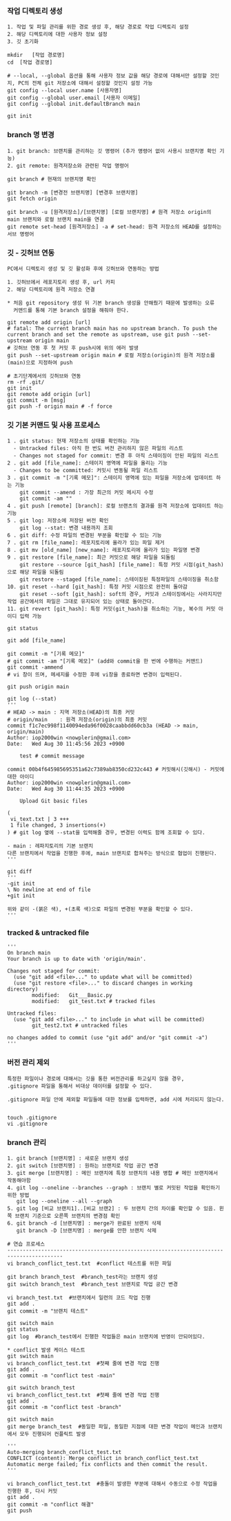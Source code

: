 ### 작업 디렉토리 생성
	1. 작업 및 파일 관리를 위한 경로 생성 후, 해당 경로로 작업 디렉토리 설정
	2. 해당 디렉토리에 대한 사용자 정보 설정
	3. 깃 초기화

	mkdir	[작업 경로명]
	cd	[작업 경로명]

	# --local, --global 옵션을 통해 사용자 정보 값을 해당 경로에 대해서만 설정할 것인지, PC의 전체 git 저장소에 대해서 설정할 것인지 설정 가능
	git config --local user.name [사용자명]
	git config --global user.email [사용자 이메일]
	git config --global init.defaultBranch main
	
	git init


### branch 명 변경
	1. git branch: 브랜치를 관리하는 깃 명령어 (추가 명령어 없이 사용시 브랜치명 확인 기능)
	2. git remote: 원격저장소와 관련된 작업 명령어
 
	git branch # 현재의 브랜치명 확인
	
	git branch -m [변경전 브랜치명] [변경후 브랜치명]
	git fetch origin
	
	git branch -u [원격저장소]/[브랜치명] [로컬 브랜치명] # 원격 저장소 origin의 main 브랜치와 로컬 브랜치 main을 연결
	git remote set-head [원격저장소] -a # set-head: 원격 저장소의 HEAD를 설정하는 서브 명령어


### 깃 - 깃허브 연동
	PC에서 디렉토리 생성 및 깃 활성화 후에 깃허브와 연동하는 방법

	1. 깃허브에서 레포지토리 생성 후, url 카피
	2. 해당 디렉토리에 원격 저장소 연결

	* 처음 git repository 생성 뒤 기본 branch 생성을 안해줬기 때문에 발생하는 오류
	  커맨드를 통해 기본 branch 설정을 해줘야 한다.

	git remote add origin [url]
	# fatal: The current branch main has no upstream branch. To push the current branch and set the remote as upstream, use git push --set-upstream origin main
	# 깃허브 연동 후 첫 커밋 후 push시에 위의 에러 발생
	git push --set-upstream origin main # 로컬 저장소(origin)의 원격 저장소를 (main)으로 지정하여 push
	
	# 초기단계에서의 깃허브와 연동
	rm -rf .git/
	git init
	git remote add origin [url]
	git commit -m [msg]
	git push -f origin main # -f force


### 깃 기본 커맨드 및 사용 프로세스
	1 . git status: 현재 저장소의 상태를 확인하는 기능
	  - Untracked files: 아직 한 번도 버전 관리하지 않은 파일의 리스트
	  - Changes not staged for commit: 변경 후 아직 스테이징이 안된 파일의 리스트
	2 . git add [file_name]: 스테이지 영역에 파일을 올리는 기능
 	  - Changes to be committed: 커밋시 변동될 파일 리스트
	3 . git commit -m "[기록 메모]": 스테이지 영역에 있는 파일을 저장소에 업데이트 하는 기능
 	    git commit --amend : 가장 최근의 커밋 메시지 수정
	    git commit -am ""
	4 . git push [remote] [branch]: 로컬 브랜츠의 결과를 원격 저장소에 업데이트 하는 기능
	5 . git log: 저장소에 저장된 버전 확인
	    git log --stat: 변경 내용까지 조회
	6 . git diff: 수정 파일의 변경된 부분을 확인할 수 있는 기능
	7 . git rm [file_name]: 레포지토리에 올라가 있는 파일 제거
	8 . git mv [old_name] [new_name]: 레포지토리에 올라가 있는 파일명 변경
	9 . git restore [file_name]: 최근 커밋으로 해당 파일을 되돌림
	    git restore --source [git_hash] [file_name]: 특정 커밋 시점(git_hash)으로 해당 파일을 되돌림
	    git restore --staged [file_name]: 스테이징된 특정파일의 스테이징을 취소함
	10. git reset --hard [git_hash]: 특정 커밋 시점으로 완전히 돌아감
	    git reset --soft [git_hash]: soft의 경우, 커밋과 스테이징에서는 사라지지만 작업 공간에서의 파일은 그대로 유지되어 있는 상태로 돌아간다.
	11. git revert [git_hash]: 특정 커밋(git_hash)을 취소하는 기능, 복수의 커밋 아이디 입력 가능

	git status
 
	git add [file_name]
 
	git commit -m "[기록 메모]"
	# git commit -am "[기록 메모]" (add와 commit을 한 번에 수행하는 커맨드)
	git commit -ammend
	# vi 창이 뜨며, 메세지를 수정한 후에 vi창을 종료하면 변경이 입력된다.
 
	git push origin main

	git log (--stat)
	'''
	# HEAD -> main : 지역 저장소(HEAD)의 최종 커밋
	# origin/main	 : 원격 저장소(origin)의 최종 커밋
	commit f1c7ec998f1140094eda96f0028caabbdd60cb3a (HEAD -> main, origin/main)
	Author: iop2000win <nowplerin@gmail.com>
	Date:   Wed Aug 30 11:45:56 2023 +0900

		test # commit message

	commit 00b4f645985695351a62c7389ab8350cd232c443 # 커밋해시(깃해시) - 커밋에 대한 아이디
	Author: iop2000win <nowplerin@gmail.com>
	Date:   Wed Aug 30 11:44:35 2023 +0900

		Upload Git basic files

	(
	 vi_text.txt | 3 +++
	 1 file changed, 3 insertions(+)
	) # git log 옆에 --stat을 입력해줄 경우, 변경된 이력도 함께 조회할 수 있다.

	- main : 레파지토리의 기본 브랜치
	다른 브랜치에서 작업을 진행한 후에, main 브랜치로 합쳐주는 방식으로 협업이 진행된다.
	'''
	
	git diff
	'''
	-git init
	\ No newline at end of file
	+git init
	
	위와 같이 -(붉은 색), +(초록 색)으로 파일의 변경된 부분을 확인할 수 있다.
	'''


### tracked & untracked file
	'''
	On branch main
	Your branch is up to date with 'origin/main'.

	Changes not staged for commit:
	  (use "git add <file>..." to update what will be committed)
	  (use "git restore <file>..." to discard changes in working directory)
			modified:   Git___Basic.py
			modified:   git_test.txt # tracked files

	Untracked files:
	  (use "git add <file>..." to include in what will be committed)
			git_test2.txt # untracked files

	no changes added to commit (use "git add" and/or "git commit -a")
	'''


### 버전 관리 제외
	특정한 파일이나 경로에 대해서는 깃을 통한 버전관리를 하고싶지 않을 경우,
	.gitignore 파일을 통해서 비대상 데이터를 설정할 수 있다.
	
	.gitignore 파일 안에 제외할 파일들에 대한 정보를 입력하면, add 시에 처리되지 않는다.

 
	touch .gitignore
	vi .gitignore


### branch 관리
	1. git branch [브랜치명] : 새로운 브랜치 생성
 	2. git switch [브랜치명] : 원하는 브랜치로 작업 공간 변경
  	3. git merge [브랜치명] : 메인 브랜치에 특정 브랜치의 내용 병합 # 메인 브랜치에서 작동해야함
   	4. git log --oneline --branches --graph : 브랜치 별로 커밋된 작업을 확인하기 위한 방법
	   git log --oneline --all --graph
	5. git log [비교 브랜치1]..[비교 브랜2] : 두 브랜치 간의 차이를 확인할 수 있음. 왼쪽 브랜치 기준으로 오른쪽 브랜치의 변경점 확인
 	6. git branch -d [브랜치명] : merge가 완료된 브랜치 삭제
  	   git branch -D [브랜치명] : merge를 안한 브랜치 삭제

	# 연습 프로세스
 	----------------------------------------------------------------------------------------
	vi branch_conflict_test.txt  #conflict 테스트를 위한 파일
 
 	git branch branch_test  #branch_test라는 브랜치 생성
	git switch branch_test  #branch_test 브랜치로 작업 공간 변경

	vi branch_test.txt  #브랜치에서 일련의 코드 작업 진행
	git add .
	git commit -m "브랜치 테스트"

	git switch main
	git status
	git log  #branch_test에서 진행한 작업들은 main 브랜치에 반영이 안되어있다.

	* conflict 발생 케이스 테스트
	git switch main
	vi branch_conflict_test.txt  #첫째 줄에 변경 작업 진행
 	git add .
  	git commit -m "conflict test -main"

	git switch branch_test
 	vi branch_conflict_test.txt  #첫째 줄에 변경 작업 진행
  	git add .
   	git commit -m "conflict test -branch"

 	git switch main
  	git merge branch_test  #동일한 파일, 동일한 지점에 대한 변경 작업이 메인과 브랜치에서 모두 진행되어 컨플릭트 발생

   	'''
	Auto-merging branch_conflict_test.txt
	CONFLICT (content): Merge conflict in branch_conflict_test.txt
	Automatic merge failed; fix conflicts and then commit the result.
	'''

 	vi branch_conflict_test.txt  #충돌이 발생한 부분에 대해서 수동으로 수정 작업을 진행한 후, 다시 커밋
  	git add .
   	git commit -m "conflict 해결"
	git push
